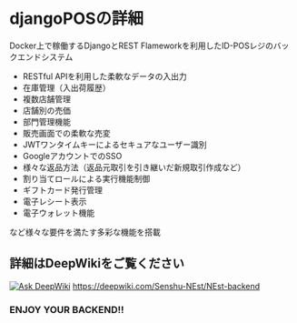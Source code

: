 # djangoPOSの詳細
Docker上で稼働するDjangoとREST Flameworkを利用したID-POSレジのバックエンドシステム
- RESTful APIを利用した柔軟なデータの入出力
- 在庫管理（入出荷履歴）
- 複数店舗管理
- 店舗別の売価
- 部門管理機能
- 販売画面での柔軟な売変
- JWTワンタイムキーによるセキュアなユーザー識別
- GoogleアカウントでのSSO
- 様々な返品方法（返品元取引を引き継いだ新規取引作成など）
- 割り当てロールによる実行機能制御
- ギフトカード発行管理
- 電子レシート表示
- 電子ウォレット機能
<p>など様々な要件を満たす多彩な機能を搭載

## 詳細はDeepWikiをご覧ください<br>
[![Ask DeepWiki](https://deepwiki.com/badge.svg)](https://deepwiki.com/Senshu-NEst/NEst-backend)
https://deepwiki.com/Senshu-NEst/NEst-backend

### ENJOY YOUR BACKEND!!
